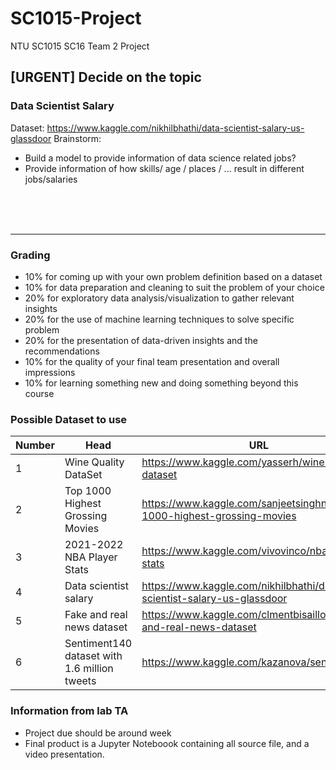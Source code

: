 # SC1015-Project
NTU SC1015 SC16 Team 2 Project



## [URGENT] Decide on the topic

### Data Scientist Salary
Dataset: https://www.kaggle.com/nikhilbhathi/data-scientist-salary-us-glassdoor
Brainstorm:
* Build a model to provide information of data science related jobs?
* Provide information of how skills/ age / places / ... result in different jobs/salaries




















<br/>
<br/>
<br/>

--------

### Grading
* 10% for coming up with your own problem definition based on a dataset
* 10% for data preparation and cleaning to suit the problem of your choice
* 20% for exploratory data analysis/visualization to gather relevant insights
* 20% for the use of machine learning techniques to solve specific problem
* 20% for the presentation of data-driven insights and the recommendations
* 10% for the quality of your final team presentation and overall impressions
* 10% for learning something new and doing something beyond this course

### Possible Dataset to use
| Number | Head | URL | Rating | Related Topics of study|
| ------ | ------ | ------ | ------ | ------ |
|1 | Wine Quality DataSet | https://www.kaggle.com/yasserh/wine-quality-dataset | 10.0 | Classfication|
|2 |Top 1000 Highest Grossing Movies | https://www.kaggle.com/sanjeetsinghnaik/top-1000-highest-grossing-movies | 10.0 |  |
|3 |2021-2022 NBA Player Stats | https://www.kaggle.com/vivovinco/nba-player-stats | 10.0| Classification |
|4|Data scientist salary|https://www.kaggle.com/nikhilbhathi/data-scientist-salary-us-glassdoor| 10.0 | Numeric Prediction|
|5|Fake and real news dataset|https://www.kaggle.com/clmentbisaillon/fake-and-real-news-dataset|8.8|NLP, Classification|
|6|Sentiment140 dataset with 1.6 million tweets|https://www.kaggle.com/kazanova/sentiment140 | 8.8| NLP? reference: https://www.kaggle.com/stoicstatic/twitter-sentiment-analysis-for-beginners|

### Information from lab TA
* Project due should be around week  
* Final product is a Jupyter Noteboook containing all source file, and a video presentation.
